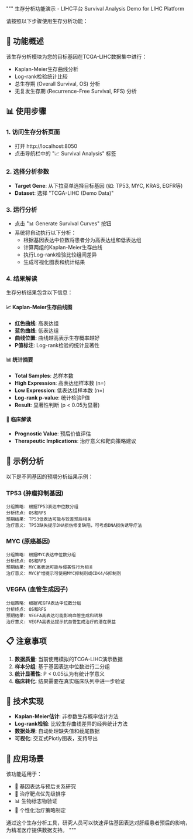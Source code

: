 """
生存分析功能演示 - LIHC平台
Survival Analysis Demo for LIHC Platform

请按照以下步骤使用生存分析功能：

## 🎯 功能概述
该生存分析模块为您的目标基因在TCGA-LIHC数据集中进行：
- Kaplan-Meier生存曲线分析
- Log-rank检验统计比较
- 总生存期 (Overall Survival, OS) 分析
- 无复发生存期 (Recurrence-Free Survival, RFS) 分析

## 📊 使用步骤

### 1. 访问生存分析页面
- 打开 http://localhost:8050
- 点击导航栏中的 "📈 Survival Analysis" 标签

### 2. 选择分析参数
- **Target Gene**: 从下拉菜单选择目标基因 (如: TP53, MYC, KRAS, EGFR等)
- **Dataset**: 选择 "TCGA-LIHC (Demo Data)"

### 3. 运行分析
- 点击 "📊 Generate Survival Curves" 按钮
- 系统将自动执行以下分析：
  * 根据基因表达中位数将患者分为高表达组和低表达组  
  * 计算两组的Kaplan-Meier生存曲线
  * 执行Log-rank检验比较组间差异
  * 生成可视化图表和统计结果

### 4. 结果解读
生存分析结果包含以下信息：

#### 📈 Kaplan-Meier生存曲线图
- **红色曲线**: 高表达组
- **蓝色曲线**: 低表达组  
- **曲线位置**: 曲线越高表示生存概率越好
- **P值标注**: Log-rank检验的统计显著性

#### 📊 统计摘要
- **Total Samples**: 总样本数
- **High Expression**: 高表达组样本数 (n=)
- **Low Expression**: 低表达组样本数 (n=)
- **Log-rank p-value**: 统计检验P值
- **Result**: 显著性判断 (p < 0.05为显著)

#### 🏥 临床解读
- **Prognostic Value**: 预后价值评估
- **Therapeutic Implications**: 治疗意义和靶向策略建议

## 🧬 示例分析

以下是不同基因的预期分析结果示例：

### TP53 (肿瘤抑制基因)
```
分组策略: 根据TP53表达中位数分组
分析终点: OS和RFS
预期结果: TP53低表达可能与较差预后相关
治疗意义: TP53缺失提示DNA损伤修复缺陷，可考虑DNA损伤诱导疗法
```

### MYC (原癌基因)  
```
分组策略: 根据MYC表达中位数分组
分析终点: OS和RFS
预期结果: MYC高表达可能与侵袭性行为相关
治疗意义: MYC扩增提示可使用MYC抑制剂或CDK4/6抑制剂
```

### VEGFA (血管生成因子)
```
分组策略: 根据VEGFA表达中位数分组  
分析终点: OS和RFS
预期结果: VEGFA高表达可能影响血管生成和转移
治疗意义: VEGFA高表达提示抗血管生成治疗的潜在获益
```

## 📋 注意事项

1. **数据质量**: 当前使用模拟的TCGA-LIHC演示数据
2. **样本分组**: 基于基因表达中位数进行二分组
3. **统计显著性**: P < 0.05认为有统计学意义
4. **临床转化**: 结果需要在真实临床队列中进一步验证

## 🔬 技术实现

- **Kaplan-Meier估计**: 非参数生存概率估计方法
- **Log-rank检验**: 比较生存曲线差异的经典统计方法
- **数据处理**: 自动处理缺失值和截尾数据
- **可视化**: 交互式Plotly图表，支持导出

## 🎯 应用场景

该功能适用于：
- 🧬 基因表达与预后关系研究
- 🎯 治疗靶点优先级排序  
- 📊 生物标志物验证
- 🏥 个性化治疗策略制定

通过这个生存分析工具，研究人员可以快速评估基因表达对肝癌患者预后的影响，为精准医疗提供数据支持。
"""